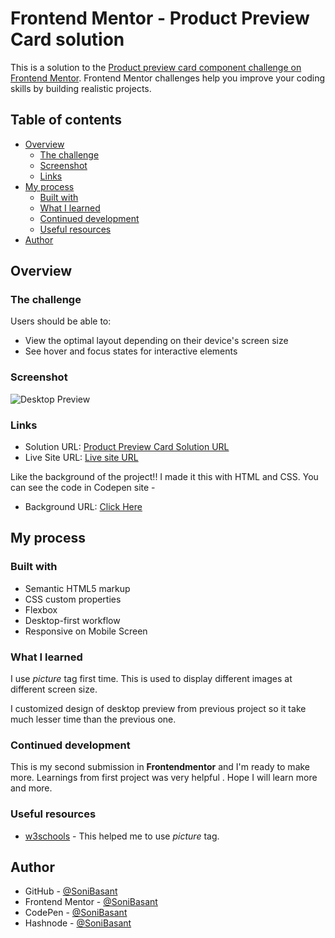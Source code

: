 # Frontend Mentor - Product Preview Card solution

This is a solution to the [Product preview card component challenge on Frontend Mentor](https://www.frontendmentor.io/challenges/product-preview-card-component-GO7UmttRfa). Frontend Mentor challenges help you improve your coding skills by building realistic projects.

## Table of contents

- [Overview](#overview)
  - [The challenge](#the-challenge)
  - [Screenshot](#screenshot)
  - [Links](#links)
- [My process](#my-process)
  - [Built with](#built-with)
  - [What I learned](#what-i-learned)
  - [Continued development](#continued-development)
  - [Useful resources](#useful-resources)
- [Author](#author)

## Overview

### The challenge

Users should be able to:

- View the optimal layout depending on their device's screen size
- See hover and focus states for interactive elements

### Screenshot

![Desktop Preview](https://sonibasant.github.io/Frontend-Mentor-Projects/A1.%20Product%20Preview%20Card/images/Desktop-Preview.jpg)

### Links

- Solution URL: [Product Preview Card Solution URL](https://github.com/SoniBasant/Frontend-Mentor-Projects/tree/main/A1.%20Product%20Preview%20Card)
- Live Site URL: [Live site URL](https://sonibasant.github.io/Frontend-Mentor-Projects/A1.%20Product%20Preview%20Card/productPreCard.html)

Like the background of the project!! I made it this with HTML and CSS. You can see the code in Codepen site -

- Background URL:  [Click Here](https://codepen.io/sonibasant/full/KKxZaeg)

## My process

### Built with

- Semantic HTML5 markup
- CSS custom properties
- Flexbox
- Desktop-first workflow
- Responsive on Mobile Screen

### What I learned

I use _picture_ tag first time. This is used to display different images at different screen size.

I customized design of desktop preview from previous project so it take much lesser time than the previous one.

### Continued development

This is my second submission in **Frontendmentor** and I'm ready to make more. Learnings from first project was very helpful . Hope I will learn more and more.

### Useful resources

- [w3schools](https://www.w3schools.com) - This helped me to use _picture_ tag.

## Author

- GitHub - [@SoniBasant](https://github.com/SoniBasant)
- Frontend Mentor - [@SoniBasant](https://www.frontendmentor.io/profile/SoniBasant)
- CodePen - [@SoniBasant](https://codepen.io/sonibasant)
- Hashnode - [@SoniBasant](https://sonibasant.hashnode.dev/)

